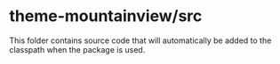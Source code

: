 # theme-mountainview/src

This folder contains source code that will automatically be added to the classpath when
the package is used.
